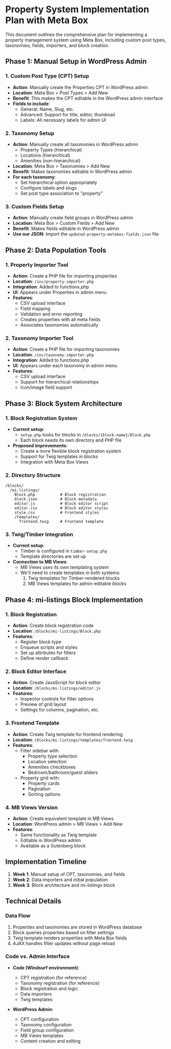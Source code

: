 # Property System Implementation Plan with Meta Box

This document outlines the comprehensive plan for implementing a property management system using Meta Box, including custom post types, taxonomies, fields, importers, and block creation.

## Phase 1: Manual Setup in WordPress Admin

### 1. Custom Post Type (CPT) Setup
- **Action**: Manually create the Properties CPT in WordPress admin
- **Location**: Meta Box > Post Types > Add New
- **Benefit**: This makes the CPT editable in the WordPress admin interface
- **Fields to include**:
  - General: Name, Slug, etc.
  - Advanced: Support for title, editor, thumbnail
  - Labels: All necessary labels for admin UI

### 2. Taxonomy Setup
- **Action**: Manually create all taxonomies in WordPress admin
  - Property Types (hierarchical)
  - Locations (hierarchical)
  - Amenities (non-hierarchical)
- **Location**: Meta Box > Taxonomies > Add New
- **Benefit**: Makes taxonomies editable in WordPress admin
- **For each taxonomy**:
  - Set hierarchical option appropriately
  - Configure labels and slugs
  - Set post type association to "property"

### 3. Custom Fields Setup
- **Action**: Manually create field groups in WordPress admin
- **Location**: Meta Box > Custom Fields > Add New
- **Benefit**: Makes fields editable in WordPress admin
- **Use our JSON**: Import the `updated-property-metabox-fields.json` file

## Phase 2: Data Population Tools

### 1. Property Importer Tool
- **Action**: Create a PHP file for importing properties
- **Location**: `/inc/property-importer.php`
- **Integration**: Added to functions.php
- **UI**: Appears under Properties in admin menu
- **Features**:
  - CSV upload interface
  - Field mapping
  - Validation and error reporting
  - Creates properties with all meta fields
  - Associates taxonomies automatically

### 2. Taxonomy Importer Tool
- **Action**: Create a PHP file for importing taxonomies
- **Location**: `/inc/taxonomy-importer.php`
- **Integration**: Added to functions.php
- **UI**: Appears under each taxonomy in admin menu
- **Features**:
  - CSV upload interface
  - Support for hierarchical relationships
  - Icon/image field support

## Phase 3: Block System Architecture

### 1. Block Registration System
- **Current setup**:
  - `setup.php` looks for blocks in `/blocks/{block-name}/Block.php`
  - Each block needs its own directory and PHP file
- **Proposed improvements**:
  - Create a more flexible block registration system
  - Support for Twig templates in blocks
  - Integration with Meta Box Views

### 2. Directory Structure
```
/blocks/
  /mi-listings/
    Block.php           # Block registration
    block.json          # Block metadata
    editor.js           # Block editor script
    editor.css          # Block editor styles
    style.css           # Frontend styles
    /templates/
      frontend.twig     # Frontend template
```

### 3. Twig/Timber Integration
- **Current setup**:
  - Timber is configured in `timber-setup.php`
  - Template directories are set up
- **Connection to MB Views**:
  - MB Views uses its own templating system
  - We'll need to create templates in both systems:
    1. Twig templates for Timber-rendered blocks
    2. MB Views templates for admin-editable blocks

## Phase 4: mi-listings Block Implementation

### 1. Block Registration
- **Action**: Create block registration code
- **Location**: `/blocks/mi-listings/Block.php`
- **Features**:
  - Register block type
  - Enqueue scripts and styles
  - Set up attributes for filters
  - Define render callback

### 2. Block Editor Interface
- **Action**: Create JavaScript for block editor
- **Location**: `/blocks/mi-listings/editor.js`
- **Features**:
  - Inspector controls for filter options
  - Preview of grid layout
  - Settings for columns, pagination, etc.

### 3. Frontend Template
- **Action**: Create Twig template for frontend rendering
- **Location**: `/blocks/mi-listings/templates/frontend.twig`
- **Features**:
  - Filter sidebar with:
    - Property type selection
    - Location selection
    - Amenities checkboxes
    - Bedroom/bathroom/guest sliders
  - Property grid with:
    - Property cards
    - Pagination
    - Sorting options

### 4. MB Views Version
- **Action**: Create equivalent template in MB Views
- **Location**: WordPress admin > MB Views > Add New
- **Features**:
  - Same functionality as Twig template
  - Editable in WordPress admin
  - Available as a Gutenberg block

## Implementation Timeline

1. **Week 1**: Manual setup of CPT, taxonomies, and fields
2. **Week 2**: Data importers and initial population
3. **Week 3**: Block architecture and mi-listings block

## Technical Details

### Data Flow
1. Properties and taxonomies are stored in WordPress database
2. Block queries properties based on filter settings
3. Twig template renders properties with Meta Box fields
4. AJAX handles filter updates without page reload

### Code vs. Admin Interface
- **Code (Windsurf environment)**:
  - CPT registration (for reference)
  - Taxonomy registration (for reference)
  - Block registration and logic
  - Data importers
  - Twig templates

- **WordPress Admin**:
  - CPT configuration
  - Taxonomy configuration
  - Field group configuration
  - MB Views templates
  - Content creation and editing
